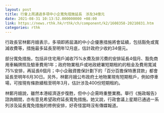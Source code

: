 ```yaml
---
layout: post
title: 行會上周通過多項中小企寬免措施延長　涉及34億元
date: 2021-08-31 10:13:52.000000000 +08:00
link: https://news.rthk.hk/rthk/ch/component/k2/1608358-20210831.htm
categories: rthk
---
```


行政長官林鄭月娥表示，多項即將屆滿的中小企優惠措施將會延續，包括豁免或寬減收費等，措施最多延長至明年12月底，估計政府少收約34億元。

部分寬免措施，包括非住宅用戶減收75%水費及排污費的安排延長4個月、豁免商用車輛牌照及驗車費用1年；政府物業租戶或地政總署短期租約的租金及費用寬減75%安排，再延長6個月；中小企融資擔保計劃下的「百分百擔保特惠貸款」都會延長至明年6月30日。另外，林鄭月娥公布政府土地物業現有短期租戶，例如停車場，可按現有條款續租至明年3月，估計涉及400份短期租約。

林鄭月娥說，雖然本港經濟逐步復甦，但中小企需時重整業務。舉行《施政報告》諮詢期間，亦有意見希望政府延長寬免措施。她又說，行政會議上星期已通過一系列涉及延長寬免措施的修例安排，好奇怪當時沒有傳媒報道。
